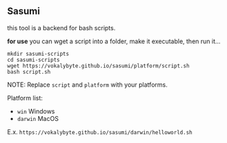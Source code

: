 ## Sasumi

this tool is a backend for bash scripts.

**for use**
you can wget a script into a folder, make it executable, then run it...
```
mkdir sasumi-scripts
cd sasumi-scripts
wget https://vokalybyte.github.io/sasumi/platform/script.sh
bash script.sh
```

NOTE: Replace `script` and `platform` with your platforms.

Platform list:
- `win` Windows
- `darwin` MacOS

E.x. `https://vokalybyte.github.io/sasumi/darwin/helloworld.sh`
